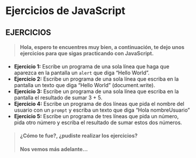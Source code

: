 # Ejercicios de JavaScript

## EJERCICIOS

>#### Hola, espero te encuentres muy bien, a continuación, te dejo unos ejercicios para que sigas practicando con JavaScript.

- **Ejercicio 1:** Escribe un programa de una sola línea que haga que aparezca en la pantalla un `alert` que diga “Hello World”.
- **Ejercicio 2:** Escribe un programa de una sola línea que escriba en la pantalla un texto que diga “Hello World” (document.write).
- **Ejercicio 3:** Escribe un programa de una sola línea que escriba en la pantalla el resultado de sumar 3 + 5.
- **Ejercicio 4:** Escribe un programa de dos líneas que pida el nombre del usuario con un `prompt` y escriba un texto que diga “Hola nombreUsuario”
- **Ejercicio 5:** Escribe un programa de tres líneas que pida un número, pida otro número y escriba el resultado de sumar estos dos números.

>#### ¿Cómo te fue?, ¿pudiste realizar los ejercicios?
>#### Nos vemos más adelante...
